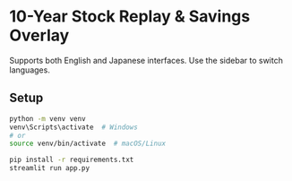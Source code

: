 
# 10-Year Stock Replay & Savings Overlay

Supports both English and Japanese interfaces. Use the sidebar to switch languages.

## Setup
```bash
python -m venv venv
venv\Scripts\activate  # Windows
# or
source venv/bin/activate  # macOS/Linux

pip install -r requirements.txt
streamlit run app.py
```
